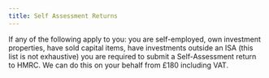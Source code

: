```yaml
---
title: Self Assessment Returns
---
```

If any of the following apply to you: you are self-employed, own investment properties, have sold capital items, have investments outside an ISA (this list is not exhaustive) you are required to submit a Self-Assessment return to HMRC. We can do this on your behalf from £180 including VAT.